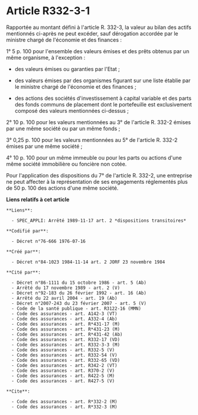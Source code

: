 # Article R332-3-1

Rapportée au montant défini à l'article R. 332-3, la valeur au bilan des actifs mentionnés ci-après ne peut excéder, sauf
dérogation accordée par le ministre chargé de l'économie et des finances :

1° 5 p. 100 pour l'ensemble des valeurs émises et des prêts obtenus par un même organisme, à l'exception :

- des valeurs émises ou garanties par l'Etat ;

- des valeurs émises par des organismes figurant sur une liste établie par le ministre chargé de l'économie et des finances ;

- des actions des sociétés d'investissement à capital variable et des parts des fonds communs de placement dont le
portefeuille est exclusivement composé des valeurs mentionnées ci-dessus ;

2° 10 p. 100 pour les valeurs mentionnées au 3° de l'article R. 332-2 émises par une même société ou par un même fonds ;

3° 0,25 p. 100 pour les valeurs mentionnées au 5° de l'article R. 332-2 émises par une même société ;

4° 10 p. 100 pour un même immeuble ou pour les parts ou actions d'une même société immobilière ou foncière non cotée.

Pour l'application des dispositions du 7° de l'article R. 332-2, une entreprise ne peut affecter à la représentation de ses
engagements réglementés plus de 50 p. 100 des actions d'une même société.

**Liens relatifs à cet article**

	**Liens**:

	  - SPEC_APPLI: Arrêté 1989-11-17 art. 2 *dispositions transitoires*

	**Codifié par**:

	  - Décret n°76-666 1976-07-16

	**Créé par**:

	  - Décret n°84-1023 1984-11-14 art. 2 JORF 23 novembre 1984

	**Cité par**:

	  - Décret n°86-1111 du 15 octobre 1986 - art. 5 (Ab)
	  - Arrêté du 17 novembre 1989 - art. 2 (V)
	  - Décret n°92-183 du 26 février 1992 - art. 16 (Ab)
	  - Arrêté du 22 avril 2004 - art. 19 (Ab)
	  - Décret n°2007-243 du 23 février 2007 - art. 5 (V)
	  - Code de la santé publique - art. R3122-16 (MMN)
	  - Code des assurances - art. A142-3 (VT)
	  - Code des assurances - art. A332-4 (Ab)
	  - Code des assurances - art. R*431-17 (M)
	  - Code des assurances - art. R*431-23 (M)
	  - Code des assurances - art. R*431-42 (Ab)
	  - Code des assurances - art. R332-17 (VD)
	  - Code des assurances - art. R332-3-3 (M)
	  - Code des assurances - art. R332-5 (V)
	  - Code des assurances - art. R332-54 (V)
	  - Code des assurances - art. R332-65 (VD)
	  - Code des assurances - art. R342-2 (VT)
	  - Code des assurances - art. R370-2 (V)
	  - Code des assurances - art. R422-5 (M)
	  - Code des assurances - art. R427-5 (V)

	**Cite**:

	  - Code des assurances - art. R*332-2 (M)
	  - Code des assurances - art. R*332-3 (M)
